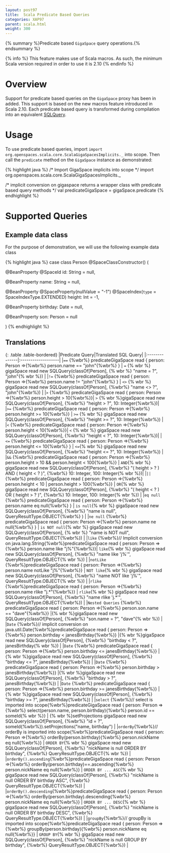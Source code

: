 ```yaml
---
layout: post97
title:  Scala Predicate Based Queries
categories: XAP97
parent: scala.html
weight: 300
---
```



{% summary  %}Predicate based `GigaSpace` query operations.{% endsummary %}

{% info %}
This feature makes use of Scala macros. As such, the minimum Scala version required in order to use it is 2.10
{% endinfo %}

# Overview

Support for predicate based queries on the `GigaSpace` proxy has been in added. This support is based on the new macros feature introduced in Scala 2.10.  Each predicate based query is transformed during compilation into an equivalent [SQLQuery](./query-sql.html).

# Usage

To use predicate based queries, import `import org.openspaces.scala.core.ScalaGigaSpacesImplicits._` into scope. Then call the `predicate` method on the `GigaSpace` instance as demonstrated:

{% highlight java %}
/* Import GigaSpace implicits into scope */
import org.openspaces.scala.core.ScalaGigaSpacesImplicits._

/* implicit conversion on gigaspace returns a wrapper class with predicate based query methods */
val predicateGigaSpace = gigaSpace.predicate
{% endhighlight %}

# Supported Queries

## Example data class

For the purpose of demonstration, we will use the following example data class

{% highlight java %}
case class Person @SpaceClassConstructor() (

  @BeanProperty
  @SpaceId
  id: String = null,

  @BeanProperty
  name: String = null,

  @BeanProperty
  @SpaceProperty(nullValue = "-1")
  @SpaceIndex(`type` = SpaceIndexType.EXTENDED)
  height: Int = -1,

  @BeanProperty
  birthday: Date = null,

  @BeanProperty
  son: Person = null

)
{% endhighlight %}

## Translations

{: .table .table-bordered}
|Predicate Query|Translated SQL Query|
|:--------------|:-------------------|
|`==` {%wbr%} predicateGigaSpace read { person: Person =>{%wbr%}  person.name == "john"{%wbr%} } | `=` {% wbr %} gigaSpace read new SQLQuery(classOf[Person], {% wbr %}  "name = ?", "john"{% wbr %}) |
|`!=` {%wbr%} predicateGigaSpace read { person: Person =>{%wbr%}  person.name != "john"{%wbr%} } | `<>` {% wbr %} gigaSpace read new SQLQuery(classOf[Person], {%wbr%} "name <> ?", "john"{%wbr%}) |
|`>`  {%wbr%} predicateGigaSpace read { person: Person =>{%wbr%}  person.height > 10{%wbr%}}| `>` {% wbr %}gigaSpace read new SQLQuery(classOf[Person], {%wbr%} "height > ?", 10: Integer{%wbr%})|
|`>=` {%wbr%} predicateGigaSpace read { person: Person =>{%wbr%}  person.height >= 10{%wbr%}} | `>=` {% wbr %} gigaSpace read new SQLQuery(classOf[Person], {%wbr%}  "height >= ?", 10: Integer{%wbr%}) |
|`<`  {%wbr%} predicateGigaSpace read { person: Person =>{%wbr%} person.height < 10{%wbr%}}| `<` {% wbr %}  gigaSpace read new SQLQuery(classOf[Person], {%wbr%} "height < ?", 10: Integer{%wbr%})|
|`<=` {%wbr%} predicateGigaSpace read { person: Person =>{%wbr%}  person.height <= 10{%wbr%} } | `<=`{% wbr %}  gigaSpace read new SQLQuery(classOf[Person], {%wbr%}  "height <= ?", 10: Integer{%wbr%}) |
|`&&` {%wbr%} predicateGigaSpace read { person: Person =>{%wbr%}  person.height > 10 && person.height < 100{%wbr%}} | `AND`{% wbr %} gigaSpace read new SQLQuery(classOf[Person], {%wbr%}  "( height > ? ) AND ( height < ? )", {%wbr%}  10: Integer, 100: Integer{% wbr %})|
|`||` {%wbr%} predicateGigaSpace read { person: Person =>{%wbr%}  person.height < 10 \| person.height > 100{%wbr%}} | `OR`{% wbr %} gigaSpace read new SQLQuery(classOf[Person], {%wbr%} "( height < ? ) OR ( height > ? )", {%wbr%}  10: Integer, 100: Integer{% wbr %}) |
|`eq null` {%wbr%} predicateGigaSpace read { person: Person =>{%wbr%}  person.name eq null{%wbr%} } | `is null`{% wbr %} gigaSpace read new SQLQuery(classOf[Person], {%wbr%} "name is null", QueryResultType.OBJECT{%wbr%} ) |
|`ne null` {%wbr%} predicateGigaSpace read { person: Person =>{%wbr%}  person.name ne null{%wbr%} } | `is NOT null`{% wbr %} gigaSpace read new SQLQuery(classOf[Person], {% wbr %} "name is NOT null", QueryResultType.OBJECT{%wbr%}) |
|`like` {%wbr%}//  Implicit conversion on java.lang.String{%wbr%}predicateGigaSpace read { person: Person =>{%wbr%}  person.name like "j%"{%wbr%}}| `like`{% wbr %} gigaSpace read new SQLQuery(classOf[Person], {%wbr%}  "name like 'j%'", QueryResultType.OBJECT{% wbr %}) |
|`notLike` {%wbr%}predicateGigaSpace read { person: Person =>{%wbr%}  person.name notLike "j%"{%wbr%}} | `NOT like`{% wbr %} gigaSpace read new SQLQuery(classOf[Person], {%wbr%} "name NOT like 'j%'", QueryResultType.OBJECT{% wbr %}) |
|`rlike` {%wbr%}predicateGigaSpace read { person: Person =>{%wbr%}  person.name rlike "j.\*"{%wbr%}} | `rlike`{% wbr %} gigaSpace read new SQLQuery(classOf[Person], {%wbr%} "name rlike 'j.\*'", QueryResultType.OBJECT{%wbr%}) |
|`Nested Queries` {%wbr%} predicateGigaSpace read { person: Person =>{%wbr%} person.son.name == "dave"{%wbr%}} |{% wbr %}gigaSpace read new SQLQuery(classOf[Person], {%wbr%} "son.name = ?", "dave"{% wbr %}) |
|`Date` {%wbr%}// implicit conversion on java.util.Date{%wbr%}predicateGigaSpace read { person: Person =>{%wbr%}  person.birthday < janesBirthday{%wbr%}} |{% wbr %}gigaSpace read new SQLQuery(classOf[Person], {%wbr%}  "birthday < ?", janesBirthday{% wbr %}) |
|`Date` {%wbr%} predicateGigaSpace read { person: Person =>{%wbr%} person.birthday <= janesBirthday{%wbr%}} |{% wbr %}gigaSpace read new SQLQuery(classOf[Person], {%wbr%} "birthday <= ?", janesBirthday{%wbr%}) |
|`Date` {%wbr%} predicateGigaSpace read { person: Person =>{%wbr%}  person.birthday > janesBirthday{%wbr%}} |{% wbr %}gigaSpace read new SQLQuery(classOf[Person], {%wbr%} "birthday > ?", janesBirthday{%wbr%}) |
|`Date` {%wbr%} predicateGigaSpace read { person: Person =>{%wbr%}  person.birthday >= janesBirthday{%wbr%}} |{% wbr %}gigaSpace read new SQLQuery(classOf[Person], {%wbr%} "birthday >= ?", janesBirthday{%wbr%}) |
|`select` {%wbr%}// select is imported into scope{%wbr%}predicateGigaSpace read { person: Person =>{%wbr%} select(person.name, person.birthday){%wbr%} person.id == someId{% wbr %}} | {% wbr %}setProjections gigaSpace read new SQLQuery(classOf[Person], {%wbr%} "id = ?", someId{%wbr%}).setProjections("name, birthday") |
|`orderBy`{%wbr%}// orderBy is imported into scope{%wbr%}predicateGigaSpace read { person: Person =>{%wbr%} orderBy(person.birthday){%wbr%}  person.nickName eq null{%wbr%}} | `ORDER BY`{% wbr %} gigaSpace read new SQLQuery(classOf[Person], {%wbr%}  "nickName is null ORDER BY birthday", {%wbr%}  QueryResultType.OBJECT{% wbr %}) |
|`orderBy().ascending`{%wbr%}predicateGigaSpace read { person: Person =>{%wbr%}  orderBy(person.birthday)==.ascending{%wbr%} person.nickName eq null{%wbr%}} | `ORDER BY ... ASC`{% wbr %} gigaSpace read new SQLQuery(classOf[Person], {%wbr%} "nickName is null ORDER BY birthday ASC", {%wbr%}  QueryResultType.OBJECT{%wbr%}) |
|`orderBy().descending`{%wbr%}predicateGigaSpace read { person: Person =>{%wbr%}  orderBy(person.birthday).descending{%wbr%} person.nickName eq null{%wbr%}} | `ORDER BY ... DESC`{% wbr %} gigaSpace read new SQLQuery(classOf[Person], {%wbr%}  "nickName is null ORDER BY birthday DESC", {%wbr%}  QueryResultType.OBJECT{%wbr%}) |
|`groupBy`{%wbr%}// groupBy is imported into scope{%wbr%}predicateGigaSpace read { person: Person =>{%wbr%}  groupBy(person.birthday){%wbr%}  person.nickName eq null{%wbr%}} | `GROUP BY`{% wbr %} gigaSpace read new SQLQuery(classOf[Person], {%wbr%}  "nickName is null GROUP BY birthday", {%wbr%}  QueryResultType.OBJECT{%wbr%}) |
